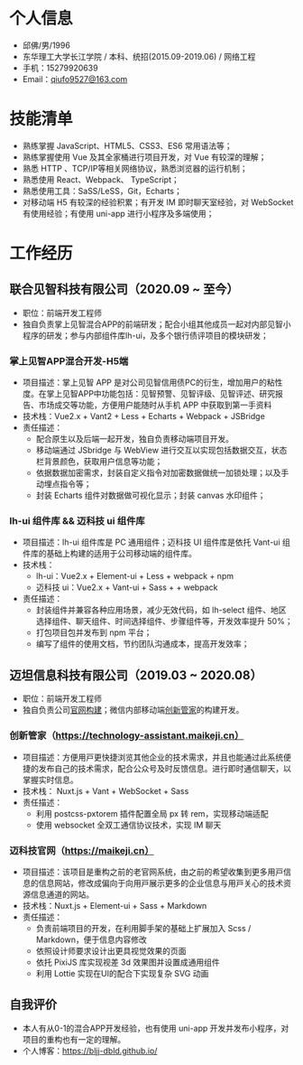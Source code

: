 # 个人信息

* 邱佛/男/1996
* 东华理工大学长江学院 / 本科、统招(2015.09-2019.06) / 网络工程
* ⼿机：15279920639
* Email：qiufo9527@163.com

# 技能清单

* 熟练掌握 JavaScript、HTML5、CSS3、ES6 常用语法等；
* 熟练掌握使用 Vue 及其全家桶进行项目开发，对 Vue 有较深的理解；
* 熟悉 HTTP 、TCP/IP等相关网络协议，熟悉浏览器的运行机制；
* 熟悉使用 React、Webpack、 TypeScript；
* 熟悉使用⼯具：SaSS/LeSS，Git，Echarts；
* 对移动端 H5 有较深的经验积累；有开发 IM 即时聊天室经验，对 WebSocket 有使用经验；有使用 uni-app 进行小程序及多端使用；

# 工作经历

## 联合见智科技有限公司（2020.09 ~ 至今）

* 职位：前端开发工程师
* 独自负责掌上见智混合APP的前端研发；配合小组其他成员一起对内部见智小程序的研发；参与内部组件库lh-ui，及多个银行债评项目的模块研发；

### 掌上见智APP混合开发-H5端

* 项目描述：掌上见智 APP 是对公司见智信用债PC的衍生，增加用户的粘性度。在掌上见智APP中功能包括：见智预警、见智评级、见智评述、研究报告、市场成交等功能，方便用户能随时从手机 APP 中获取到第一手资料
* 技术栈：Vue2.x + Vant2 + Less + Echarts  + Webpack + JSBridge
* 责任描述：
    * 配合原生以及后端一起开发，独自负责移动端项目开发。
    * 移动端通过 JSbridge 与 WebView 进行交互以实现包括数据交互，状态栏背景颜色，获取用户信息等功能；
    * 依据数据加密需求，封装自定义指令对加密数据做统一加锁处理；以及手动埋点指令等；
    * 封装 Echarts 组件对数据做可视化显示；封装 canvas 水印组件；

### lh-ui 组件库 && 迈科技 ui 组件库

* 项目描述：lh-ui 组件库是 PC 通用组件；迈科技 UI 组件库是依托 Vant-ui 组件库的基础上构建的适⽤于公司移动端的组件库。
* 技术栈：
    * lh-ui：Vue2.x + Element-ui + Less +  webpack + npm
    * 迈科技 ui：Vue2.x +  Vant-ui + Sass +  + webpack
* 责任描述：
    * 封装组件并兼容各种应用场景，减少无效代码，如 lh-select 组件、地区选择组件、聊天组件、时间选择组件、步骤组件等，开发效率提升 50%；
    * 打包项目包并发布到 npm 平台；
    * 编写了组件的使⽤⽂档，节约团队沟通成本，提高开发效率；

## 迈坦信息科技有限公司（2019.03 ~ 2020.08）

* 职位：前端开发工程师
* 独自负责公司[官网构建](https://maikeji.cn/)；微信内部移动端[创新管家](https://technology-assistant.maikeji.cn/technologies)的构建开发。

### 创新管家（https://technology-assistant.maikeji.cn）

* 项目描述：⽅便⽤⼾更快捷浏览其他企业的技术需求，并且也能通过此系统便捷的发布⾃⼰的技术需求，配合公众号及时反馈信息。进⾏即时通信聊天，以掌握实时信息。
* 技术栈： Nuxt.js + Vant + WebSocket + Sass
* 责任描述：
    * 利⽤ postcss-pxtorem 插件配置全局 px 转 rem，实现移动端适配
    * 使⽤ websocket 全双⼯通信协议技术，实现 IM 聊天

### 迈科技官⽹（https://maikeji.cn）

* 项目描述：该项⽬是重构之前的⽼官⽹系统，由之前的希望收集到更多⽤⼾信息的信息⽹站，修改成偏向于向⽤⼾展⽰更多的企业信息与⽤⼾关⼼的技术资源信息通道的网站。
* 技术栈：Nuxt.js + Element-ui + Sass + Markdown
* 责任描述：
    * 负责前端项⽬的开发，在利⽤脚⼿架的基础上扩展加⼊ Scss / Markdown，便于信息内容修改
    * 依照设计师要求设计出更具视觉效果的⻚⾯
    * 依托 PixiJS 库实现视差 3d 效果图并设置成通⽤组件
    * 利⽤ Lottie 实现在UI的配合下实现复杂 SVG 动画

## 自我评价

- 本人有从0-1的混合APP开发经验，也有使用 uni-app 开发并发布小程序，对项目的重构也有一定的理解。
- 个人博客：https://bljj-dbld.github.io/
